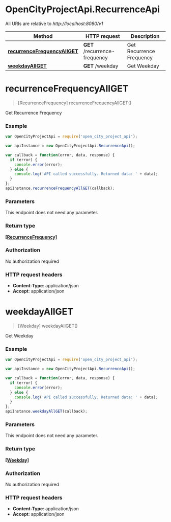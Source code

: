 # OpenCityProjectApi.RecurrenceApi

All URIs are relative to *http://localhost:8080/v1*

Method | HTTP request | Description
------------- | ------------- | -------------
[**recurrenceFrequencyAllGET**](RecurrenceApi.md#recurrenceFrequencyAllGET) | **GET** /recurrence-frequency | Get Recurrence Frequency
[**weekdayAllGET**](RecurrenceApi.md#weekdayAllGET) | **GET** /weekday | Get Weekday


<a name="recurrenceFrequencyAllGET"></a>
# **recurrenceFrequencyAllGET**
> [RecurrenceFrequency] recurrenceFrequencyAllGET()

Get Recurrence Frequency

### Example
```javascript
var OpenCityProjectApi = require('open_city_project_api');

var apiInstance = new OpenCityProjectApi.RecurrenceApi();

var callback = function(error, data, response) {
  if (error) {
    console.error(error);
  } else {
    console.log('API called successfully. Returned data: ' + data);
  }
};
apiInstance.recurrenceFrequencyAllGET(callback);
```

### Parameters
This endpoint does not need any parameter.

### Return type

[**[RecurrenceFrequency]**](RecurrenceFrequency.md)

### Authorization

No authorization required

### HTTP request headers

 - **Content-Type**: application/json
 - **Accept**: application/json

<a name="weekdayAllGET"></a>
# **weekdayAllGET**
> [Weekday] weekdayAllGET()

Get Weekday

### Example
```javascript
var OpenCityProjectApi = require('open_city_project_api');

var apiInstance = new OpenCityProjectApi.RecurrenceApi();

var callback = function(error, data, response) {
  if (error) {
    console.error(error);
  } else {
    console.log('API called successfully. Returned data: ' + data);
  }
};
apiInstance.weekdayAllGET(callback);
```

### Parameters
This endpoint does not need any parameter.

### Return type

[**[Weekday]**](Weekday.md)

### Authorization

No authorization required

### HTTP request headers

 - **Content-Type**: application/json
 - **Accept**: application/json

